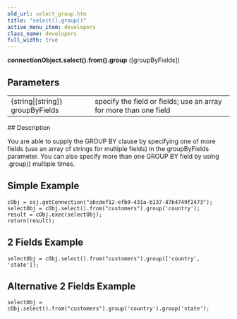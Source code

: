 ```yaml
---
old_url: select_group.htm
title: "select().group()"
active_menu_item: developers
class_name: developers
full_width: true
---
```



**connectionObject.select().from().group** ([groupByFields])

## Parameters

<table>
<tr>
<td width="213">
{string|[string]} groupByFields

</td>
<td width="17">
</td>
<td width="650">
specify the field or fields; use an array for more than one field

</td>
</tr>
</table>
## Description

You are able to supply the GROUP BY clause by specifying one of more fields (use an array of strings for multiple fields) in the groupByFields parameter. You can also specify more than one GROUP BY field by using .group() multiple times.

## Simple Example

    cObj = ssj.getConnection("abcdef12-efb9-431a-b137-87b4749f2473");
    selectObj = cObj.select().from("customers").group('country');
    result = cObj.exec(selectObj);
    return(result);

## 2 Fields Example
    selectObj = cObj.select().from("customers").group(['country', 'state']);

## Alternative 2 Fields Example
    selectObj = cObj.select().from("customers").group('country').group('state');
   




